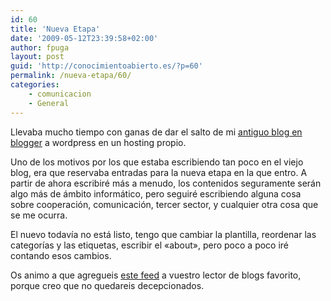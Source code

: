 ```yaml
---
id: 60
title: 'Nueva Etapa'
date: '2009-05-12T23:39:58+02:00'
author: fpuga
layout: post
guid: 'http://conocimientoabierto.es/?p=60'
permalink: /nueva-etapa/60/
categories:
    - comunicacion
    - General
---
```


Llevaba mucho tiempo con ganas de dar el salto de mi [antiguo blog en blogger](http://conocimientoabierto.blogspot.com) a wordpress en un hosting propio.

Uno de los motivos por los que estaba escribiendo tan poco en el viejo blog, era que reservaba entradas para la nueva etapa en la que entro. A partir de ahora escribiré más a menudo, los contenidos seguramente serán algo más de ámbito informático, pero seguiré escribiendo alguna cosa sobre cooperación, comunicación, tercer sector, y cualquier otra cosa que se me ocurra.

El nuevo todavía no está listo, tengo que cambiar la plantilla, reordenar las categorías y las etiquetas, escribir el «about», pero poco a poco iré contando esos cambios.

Os animo a que agregueis [este feed](http://feeds.conocimientoabierto.es/conocimientoabierto) a vuestro lector de blogs favorito, porque creo que no quedareis decepcionados.